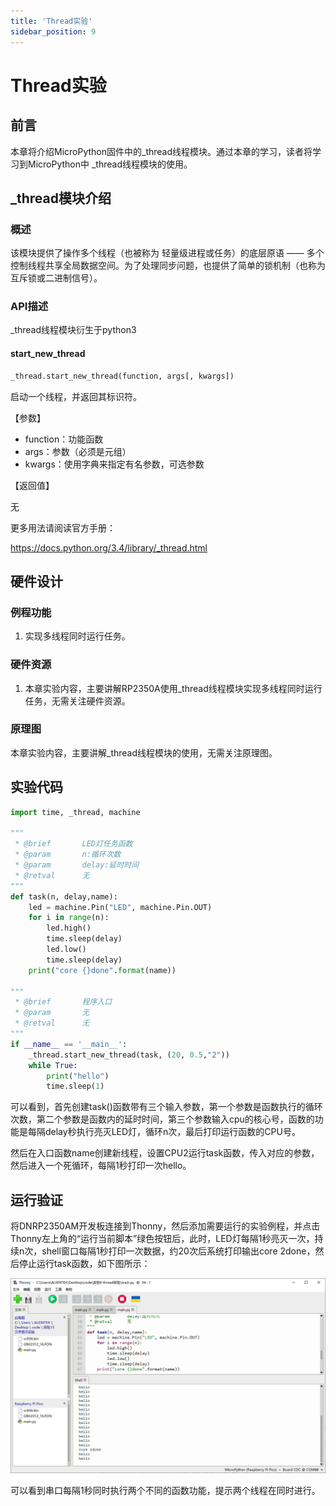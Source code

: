 ```yaml
---
title: 'Thread实验'
sidebar_position: 9
---
```


# Thread实验

## 前言

本章将介绍MicroPython固件中的_thread线程模块。通过本章的学习，读者将学习到MicroPython中 _thread线程模块的使用。  

## _thread模块介绍

### 概述

该模块提供了操作多个线程（也被称为 轻量级进程或任务）的底层原语 —— 多个控制线程共享全局数据空间。为了处理同步问题，也提供了简单的锁机制（也称为互斥锁或二进制信号）。

### API描述

_thread线程模块衍生于python3

#### start_new_thread

```python
_thread.start_new_thread(function, args[, kwargs])
```

启动一个线程，并返回其标识符。

【参数】

- function：功能函数
- args：参数（必须是元组）
- kwargs：使用字典来指定有名参数，可选参数

【返回值】

无

更多用法请阅读官方手册：

https://docs.python.org/3.4/library/_thread.html

## 硬件设计

### 例程功能

1. 实现多线程同时运行任务。

### 硬件资源

1. 本章实验内容，主要讲解RP2350A使用_thread线程模块实现多线程同时运行任务，无需关注硬件资源。


### 原理图

本章实验内容，主要讲解_thread线程模块的使用，无需关注原理图。

##  实验代码

``` python
import time, _thread, machine

"""
 * @brief       LED灯任务函数
 * @param       n:循环次数
 * @param       delay:延时时间
 * @retval      无
"""
def task(n, delay,name):
    led = machine.Pin("LED", machine.Pin.OUT)
    for i in range(n):
        led.high()
        time.sleep(delay)
        led.low()
        time.sleep(delay)
    print("core {}done".format(name))
        
"""
 * @brief       程序入口
 * @param       无
 * @retval      无
"""
if __name__ == '__main__':
    _thread.start_new_thread(task, (20, 0.5,"2"))
    while True:
        print("hello")
        time.sleep(1)
```

可以看到，首先创建task()函数带有三个输入参数，第一个参数是函数执行的循环次数，第二个参数是函数内的延时时间，第三个参数输入cpu的核心号，函数的功能是每隔delay秒执行亮灭LED灯，循环n次，最后打印运行函数的CPU号。

然后在入口函数name创建新线程，设置CPU2运行task函数，传入对应的参数，然后进入一个死循环，每隔1秒打印一次hello。

## 运行验证

将DNRP2350AM开发板连接到Thonny，然后添加需要运行的实验例程，并点击Thonny左上角的“运行当前脚本”绿色按钮后，此时，LED灯每隔1秒亮灭一次，持续n次，shell窗口每隔1秒打印一次数据，约20次后系统打印输出core 2done，然后停止运行task函数，如下图所示：

![01](./img/18.png)

可以看到串口每隔1秒同时执行两个不同的函数功能，提示两个线程在同时进行。




